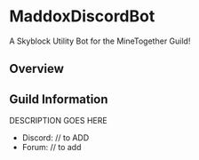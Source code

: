 # MaddoxDiscordBot

A Skyblock Utility Bot for the MineTogether Guild!

## Overview

## Guild Information

DESCRIPTION GOES HERE

- Discord: // to ADD
- Forum: // to add
